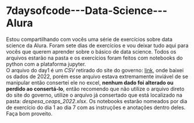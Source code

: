 # 7daysofcode---Data-Science---Alura
Estou compartilhando com vocês uma série de exercícios sobre data science da Alura. Foram sete dias de exercícios e vou deixar tudo aqui para vocês que querem aprender sobre o básico de data science. Todos os arquivos estarão na pasta e os exercícios foram feitos com notebooks do python com a plataforma jupyter.<br>O arquivo do day1 é um _CSV_ retirado do site do governo: [link](https://www12.senado.leg.br/transparencia/dados-abertos-transparencia/dados-abertos-ceaps?utm_medium=email&_hsmi=231298145&_hsenc=p2ANqtz-9c7lwRxhr3jiSXB8d9EBu7lfqFCYWSmNUCKcxsxqX_IcJeeguo_ZFrROBsQItFJIFZsZ6zRdasI9qE2RAX6aqkeoxKc8MbiihdAIO5RKzgDNbYT8w&utm_content=231298145&utm_source=hs_automation), onde baixei os dados de 2022, porém esse arquivo estava extremamente inviável de se manipular então consertei ele no excel, **nenhum dado foi alterado ou perdido ao consertá-lo**, então recomendo que não utilize o arquivo direto do site do governo, utilize o arquivo já consertado que está localizado na pasta: _despesa_ceaps_2022.xlsx_. Os notebooks estarão nomeados por dia de exercício do dia 1 ao dia 7 com as instruções e anotações dentro deles. Faça bom proveito.
